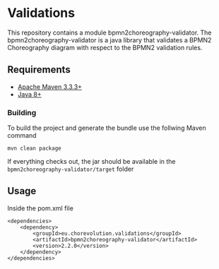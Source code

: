 # Validations
This repository contains a module bpmn2choreography-validator. 
The bpmn2choreography-validator is a java library that validates a BPMN2 Choreography diagram with respect to the BPMN2 validation rules.

## Requirements

* [Apache Maven 3.3.3+](https://maven.apache.org/install.html)
* [Java 8+](http://www.oracle.com/technetwork/java/javase/downloads/jdk8-downloads-2133151.html)

### Building

To build the project and generate the bundle use the follwing Maven command

    mvn clean package

If everything checks out, the jar should be available in the `bpmn2choreography-validator/target` folder

## Usage
Inside the pom.xml file
```
<dependencies>
	<dependency>
		<groupId>eu.chorevolution.validations</groupId>
		<artifactId>bpmn2choreography-validator</artifactId>
		<version>2.2.0</version>
	</dependency>
</dependencies>
```
